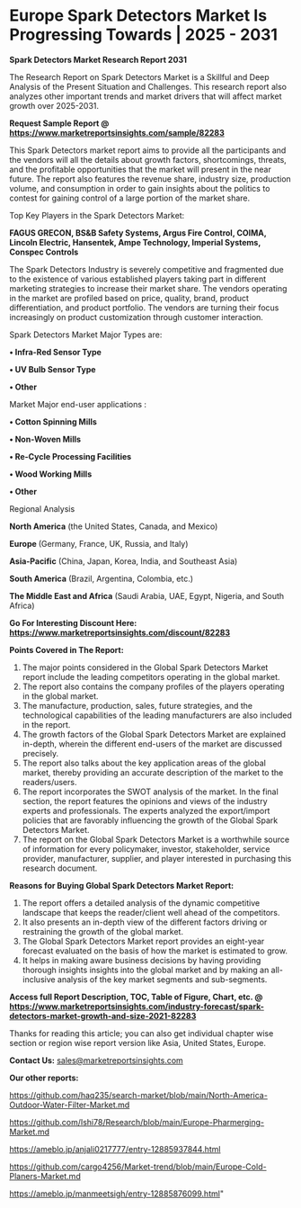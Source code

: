 # Europe Spark Detectors Market Is Progressing Towards | 2025 - 2031

<strong>Spark Detectors Market Research Report 2031</strong>

The Research Report on Spark Detectors Market is a Skillful and Deep Analysis of the Present Situation and Challenges. This research report also analyzes other important trends and market drivers that will affect market growth over 2025-2031.

<strong>Request Sample Report @ <a href=https://www.marketreportsinsights.com/sample/82283>https://www.marketreportsinsights.com/sample/82283</a></strong>

This Spark Detectors market report aims to provide all the participants and the vendors will all the details about growth factors, shortcomings, threats, and the profitable opportunities that the market will present in the near future. The report also features the revenue share, industry size, production volume, and consumption in order to gain insights about the politics to contest for gaining control of a large portion of the market share.

Top Key Players in the Spark Detectors Market:

<strong>FAGUS GRECON, BS&B Safety Systems, Argus Fire Control, COIMA, Lincoln Electric, Hansentek, Ampe Technology, Imperial Systems, Conspec Controls</strong>

The Spark Detectors Industry is severely competitive and fragmented due to the existence of various established players taking part in different marketing strategies to increase their market share. The vendors operating in the market are profiled based on price, quality, brand, product differentiation, and product portfolio. The vendors are turning their focus increasingly on product customization through customer interaction.

Spark Detectors Market Major Types are:

<strong>• Infra-Red Sensor Type

• UV Bulb Sensor Type

• Other</strong>

Market Major end-user applications :

<strong>• Cotton Spinning Mills

• Non-Woven Mills

• Re-Cycle Processing Facilities

• Wood Working Mills

• Other</strong>

Regional Analysis

</u><strong><b>North America</b></strong> (the United States, Canada, and Mexico)

<strong><b>Europe </b></strong>(Germany, France, UK, Russia, and Italy)

<strong><b>Asia-Pacific</b></strong> (China, Japan, Korea, India, and Southeast Asia)

<strong><b>South America</b></strong> (Brazil, Argentina, Colombia, etc.)

<strong><b>The Middle East and Africa</b></strong> (Saudi Arabia, UAE, Egypt, Nigeria, and South Africa)

<strong>Go For Interesting Discount Here: <a href=https://www.marketreportsinsights.com/discount/82283>https://www.marketreportsinsights.com/discount/82283</a></strong>

<strong>Points Covered in The Report:</strong>
<ol>
  <li>The major points considered in the Global Spark Detectors Market report include the leading competitors operating in the global market.</li>
  <li>The report also contains the company profiles of the players operating in the global market.</li>
  <li>The manufacture, production, sales, future strategies, and the technological capabilities of the leading manufacturers are also included in the report.</li>
  <li>The growth factors of the Global Spark Detectors Market are explained in-depth, wherein the different end-users of the market are discussed precisely.</li>
  <li>The report also talks about the key application areas of the global market, thereby providing an accurate description of the market to the readers/users.</li>
  <li>The report incorporates the SWOT analysis of the market. In the final section, the report features the opinions and views of the industry experts and professionals. The experts analyzed the export/import policies that are favorably influencing the growth of the Global Spark Detectors Market.</li>
  <li>The report on the Global Spark Detectors Market is a worthwhile source of information for every policymaker, investor, stakeholder, service provider, manufacturer, supplier, and player interested in purchasing this research document.</li>
</ol>
<strong>Reasons for Buying Global Spark Detectors Market Report:</strong>

<ol>
  <li>The report offers a detailed analysis of the dynamic competitive landscape that keeps the reader/client well ahead of the competitors.</li>
  <li>It also presents an in-depth view of the different factors driving or restraining the growth of the global market.</li>
  <li>The Global Spark Detectors Market report provides an eight-year forecast evaluated on the basis of how the market is estimated to grow.</li>
  <li>It helps in making aware business decisions by having providing thorough insights insights into the global market and by making an all-inclusive analysis of the key market segments and sub-segments.</li>
</ol>
<strong>Access full Report Description, TOC, Table of Figure, Chart, etc. @ <a href=https://www.marketreportsinsights.com/industry-forecast/spark-detectors-market-growth-and-size-2021-82283>https://www.marketreportsinsights.com/industry-forecast/spark-detectors-market-growth-and-size-2021-82283</a></strong>


Thanks for reading this article; you can also get individual chapter wise section or region wise report version like Asia, United States, Europe.

<strong>Contact Us:</strong>
sales@marketreportsinsights.com

<strong>Our other reports:</strong>

<a href=https://github.com/haq235/search-market/blob/main/North-America-Outdoor-Water-Filter-Market.md>https://github.com/haq235/search-market/blob/main/North-America-Outdoor-Water-Filter-Market.md</a>

<a href=https://github.com/Ishi78/Research/blob/main/Europe-Pharmerging-Market.md>https://github.com/Ishi78/Research/blob/main/Europe-Pharmerging-Market.md</a>

<a href=https://ameblo.jp/anjali0217777/entry-12885937844.html>https://ameblo.jp/anjali0217777/entry-12885937844.html</a>

<a href=https://github.com/cargo4256/Market-trend/blob/main/Europe-Cold-Planers-Market.md>https://github.com/cargo4256/Market-trend/blob/main/Europe-Cold-Planers-Market.md</a>

<a href=https://ameblo.jp/manmeetsigh/entry-12885876099.html>https://ameblo.jp/manmeetsigh/entry-12885876099.html</a>"
